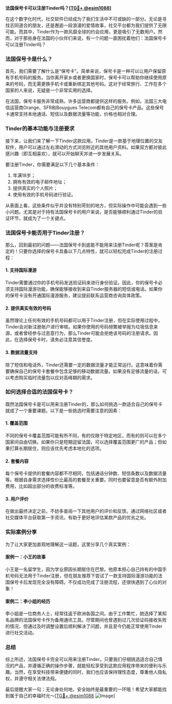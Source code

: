 **法国保号卡可以注册Tinder吗？[[TG💪+ @esim1088](https://t.me/s/esim1088)]**

在这个数字化时代，社交软件已经成为了我们生活中不可或缺的一部分。无论是寻找志同道合的朋友，还是邂逅一段浪漫的爱情故事，社交平台都为我们提供了无限可能。而其中，Tinder作为一款风靡全球的约会应用，更是吸引了无数用户。然而，对于那些身在法国的小伙伴们来说，有一个问题一直困扰着他们：法国保号卡可以注册Tinder吗？

### 法国保号卡是什么？

首先，我们需要了解什么是“保号卡”。简单来说，保号卡是一种可以让用户保留原有手机号码的服务。当你离开家乡或者更换国家时，保号卡可以帮助你继续使用原来的号码，而无需更换手机卡或重新绑定其他号码。这对于经常旅行、工作在多个国家的人来说，无疑是一个非常实用的选择。

在法国，保号卡服务非常成熟，许多运营商都提供这样的服务。例如，法国三大电信运营商Orange、SFR和Bouygues Telecom都有自己的保号卡产品。这些保号卡通常支持本地通话、短信以及数据流量等功能，价格也相对合理。

### Tinder的基本功能与注册要求

接下来，让我们来了解一下Tinder这款应用。Tinder是一款基于地理位置的交友软件，用户可以通过左右滑动的方式浏览附近的其他用户资料。如果双方都对彼此感兴趣（即互相喜欢），就可以开始聊天并进一步发展关系。

要注册Tinder，你需要满足以下几个基本条件：
1. 年满18岁；
2. 拥有有效的电子邮件地址；
3. 提供真实的个人照片；
4. 使用有效的手机号码进行验证。

从表面上看，这些条件似乎并没有特别苛刻的地方，但实际操作中可能会遇到一些小问题。尤其是对于持有法国保号卡的用户来说，是否能够顺利通过Tinder的验证环节，就成为了一个关键点。

### 法国保号卡能否用于Tinder注册？

那么，回到最初的问题——法国保号卡到底能不能用来注册Tinder呢？答案是肯定的！只要你选择的保号卡具备以下几点特性，就可以轻松完成Tinder的注册过程：

#### 1. 支持国际漫游
Tinder需要通过你的手机号码发送验证码来进行身份验证。因此，你的保号卡必须支持国际漫游功能，确保能够接收到来自Tinder服务器的短信或电话。如果你的保号卡没有开通国际漫游服务，建议提前联系运营商咨询具体政策。

#### 2. 提供真实有效的号码
虽然理论上任何有效的手机号码都可以用于Tinder注册，但在实际使用过程中，Tinder会对新注册账户进行审核。如果你使用的号码频繁被举报为垃圾信息来源，或者曾经参与过恶意行为，那么Tinder可能会拒绝该号码的注册请求。因此，在选择保号卡时，请务必注意其信誉度。

#### 3. 数据流量支持
除了短信和电话外，Tinder还需要一定的数据流量才能正常运行。这意味着你需要确保自己的保号卡套餐中包含足够的移动数据流量。如果没有足够流量的话，可以考虑购买临时流量包以应对高峰期的需求。

### 如何选择合适的法国保号卡？

既然法国保号卡是可以用来注册Tinder的，那么如何挑选一款适合自己的保号卡就成了一个重要课题。以下是一些挑选时需要注意的因素：

#### 1. 覆盖范围
不同的保号卡覆盖范围可能有所不同，有的仅限于特定地区，而有的则可以在多个国家间自由切换。如果你只是短期逗留法国，可以选择覆盖范围更广的产品；但如果打算长期居住，则应该优先考虑本地化的选项。

#### 2. 套餐内容
每个保号卡提供的套餐内容都不尽相同，包括通话分钟数、短信条数以及数据流量等。根据自身需求选择性价比最高的套餐至关重要。同时也要留意是否有额外附加费用，比如超出部分的收费标准等。

#### 3. 用户评价
在做出最终决定之前，不妨多查阅一下其他用户的评价和反馈。通过网络社区或者社交媒体平台获取第一手资讯，有助于更好地评估某款产品的优劣之处。

### 实际案例分享

为了让大家更加直观地理解这一话题，这里分享几个真实案例：

#### 案例一：小王的故事
小王是一名留学生，因为学业原因长期居住在巴黎。他原本担心自己持有的中国手机号码无法用于Tinder注册，但在朋友推荐下尝试了一款支持国际漫游功能的法国保号卡后发现完全没有障碍。不仅成功完成了注册流程，还很快遇到了心仪的对象！

#### 案例二：李小姐的经历
李小姐是一位商务人士，经常往返于欧洲各国之间。由于工作繁忙，她选择了某知名品牌的法国保号卡作为备用通讯工具。尽管期间也曾遇到过几次验证码接收失败的情况，但通过及时调整设置后顺利解决了问题，并且至今仍能正常使用Tinder进行社交活动。

### 总结

综上所述，法国保号卡完全可以用来注册Tinder。只要我们仔细挑选适合自己情况的产品，并遵循正确的操作步骤，就能轻松享受到这款应用程序带来的便利与乐趣。当然，在享受科技带来便捷的同时，我们也应该保持理性态度，尊重他人隐私权，并遵守相关法律法规。

最后提醒大家一句：无论身处何地，安全始终是最重要的一环哦！希望大家都能找到属于自己的幸福时光～[[TG💪+ @esim1088](https://t.me/s/esim1088) ![Image](https://i.postimg.cc/4NQfJmqS/Snipaste-2025-05-13-00-14-12.png)]